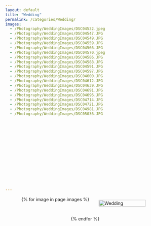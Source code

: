 ```yaml
---
layout: default
title: "Wedding"
permalink: /categories/Wedding/
images:
  - /Photography/WeddingImages/DSC04532.jpeg
  - /Photography/WeddingImages/DSC04547.JPG
  - /Photography/WeddingImages/DSC04549.JPG
  - /Photography/WeddingImages/DSC04559.JPG
  - /Photography/WeddingImages/DSC04566.JPG
  - /Photography/WeddingImages/DSC04570.jpeg
  - /Photography/WeddingImages/DSC04586.JPG
  - /Photography/WeddingImages/DSC04588.JPG
  - /Photography/WeddingImages/DSC04591.JPG
  - /Photography/WeddingImages/DSC04597.JPG
  - /Photography/WeddingImages/DSC04600.JPG
  - /Photography/WeddingImages/DSC04612.JPG
  - /Photography/WeddingImages/DSC04639.JPG
  - /Photography/WeddingImages/DSC04691.JPG
  - /Photography/WeddingImages/DSC04696.JPG
  - /Photography/WeddingImages/DSC04714.JPG
  - /Photography/WeddingImages/DSC04721.JPG
  - /Photography/WeddingImages/DSC04981.JPG
  - /Photography/WeddingImages/DSC05036.JPG
















---
```


<div class="category-images">
    {% for image in page.images %}
        <div class="category">
            <a href="{{ image }}" >
                <img src="{{ image }}" alt="Wedding">
            </a>
        </div>
    {% endfor %}
</div>

<style>
  .category-images {
    display: flex;
    flex-wrap: wrap;
    gap: 20px;
    justify-content: center; /* Center the categories */
  }

  .category {
    position: relative;
    overflow: hidden;
    flex: 1 1 calc(33.333% - 20px);
    max-width: calc(33.333% - 20px);
    box-sizing: border-box;
    margin: 10px;
    transition: transform 0.3s;
  }

  .category:hover {
    transform: scale(1.05);
  }

  .category img {
    width: 100%;
    height: auto;
    display: block;
    transition: transform 0.3s;
  }

  .category:hover img {
    transform: scale(1.1);
  }

  .category h2 {
    position: absolute;
    top: 50%;
    left: 50%;
    transform: translate(-50%, -50%);
    color: white;
    background-color: rgba(0, 0, 0, 0.5);
    padding: 10px;
    margin: 0;
    text-align: center;
    font-size: 1.5em;
    width: 100%;
    box-sizing: border-box;
    transition: background-color 0.3s;
  }

  .category:hover h2 {
    background-color: rgba(0, 0, 0, 0.7);
  }
</style>
